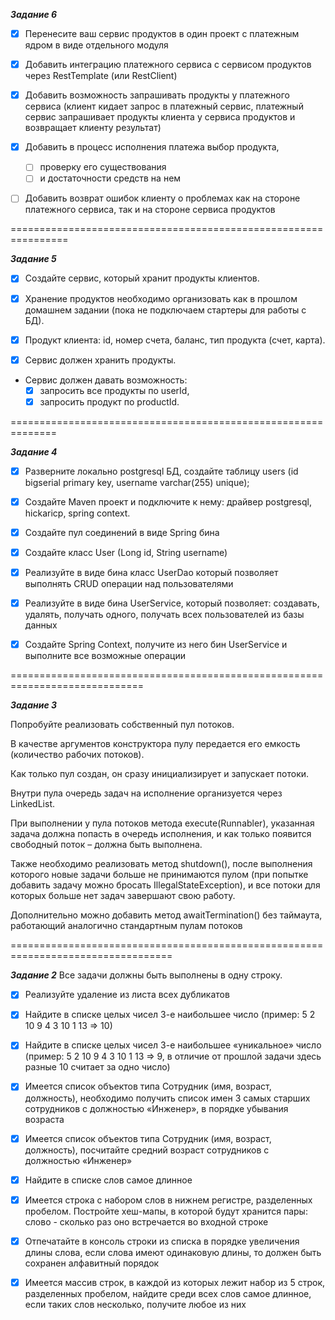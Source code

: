 ***Задание 6***

- [X] Перенесите ваш сервис продуктов в один проект с платежным ядром в виде отдельного модуля

- [X] Добавить интеграцию платежного сервиса с сервисом продуктов через
  RestTemplate (или RestClient)

- [X] Добавить возможность запрашивать продукты у платежного сервиса (клиент кидает запрос в платежный сервис,
  платежный сервис запрашивает продукты клиента у сервиса продуктов и возвращает клиенту результат)

- [X] Добавить в процесс исполнения платежа выбор продукта,
  - [ ] проверку его существования 
  - [ ] и достаточности средств на нем

- [ ] Добавить возврат ошибок клиенту о проблемах как на стороне платежного сервиса, так и на стороне сервиса продуктов

================================================================

***Задание 5***

- [X] Создайте сервис, который хранит продукты клиентов.

- [X] Хранение продуктов необходимо организовать как в прошлом домашнем задании (пока не подключаем стартеры для работы с БД).

- [X] Продукт клиента: id, номер счета, баланс, тип продукта (счет, карта).

- [X] Сервис должен хранить продукты.

- Сервис должен давать возможность: 
  - [X] запросить все продукты по userId, 
  - [X] запросить продукт по productId.

==============================================================

***Задание 4***

- [X] Разверните локально postgresql БД, создайте таблицу users (id bigserial primary key, username varchar(255) unique);

- [X] Создайте Maven проект и подключите к нему: драйвер postgresql, hickaricp, spring context.

- [X] Создайте пул соединений в виде Spring бина

- [X] Создайте класс User (Long id, String username)

- [X] Реализуйте в виде бина класс UserDao который позволяет выполнять CRUD операции над пользователями

- [X] Реализуйте в виде бина UserService, который позволяет: создавать, удалять, получать одного, получать всех пользователей из базы данных

- [X] Создайте Spring Context, получите из него бин UserService и выполните все возможные операции

=============================================================================

  ***Задание 3***

Попробуйте реализовать собственный пул потоков.

В качестве аргументов конструктора пулу передается его емкость (количество рабочих потоков).

Как только пул создан, он сразу инициализирует и запускает потоки.

Внутри пула очередь задач на исполнение организуется через LinkedList<Runnable>.

При выполнении у пула потоков метода execute(Runnabler), указанная задача должна попасть в очередь исполнения, и как только появится свободный поток – должна быть выполнена. 

Также необходимо реализовать метод shutdown(), после выполнения которого новые задачи больше не принимаются пулом (при попытке добавить задачу можно бросать IllegalStateException), и все потоки для которых больше нет задач завершают свою работу. 

Дополнительно можно добавить метод awaitTermination() без таймаута, работающий аналогично стандартным пулам потоков

==================================================================================

***Задание 2***
Все задачи должны быть выполнены в одну строку.

- [X] Реализуйте удаление из листа всех дубликатов

- [X] Найдите в списке целых чисел 3-е наибольшее число (пример: 5 2 10 9 4 3 10 1 13 => 10)

- [X] Найдите в списке целых чисел 3-е наибольшее «уникальное» число (пример: 5 2 10 9 4 3 10 1 13 => 9, в отличие от прошлой задачи здесь разные 10 считает за одно число)

- [X] Имеется список объектов типа Сотрудник (имя, возраст, должность), необходимо получить список имен 3 самых старших сотрудников с должностью «Инженер», в порядке убывания возраста

- [X] Имеется список объектов типа Сотрудник (имя, возраст, должность), посчитайте средний возраст сотрудников с должностью «Инженер»

- [X] Найдите в списке слов самое длинное

- [X] Имеется строка с набором слов в нижнем регистре, разделенных пробелом. Постройте хеш-мапы, в которой будут хранится пары: слово - сколько раз оно встречается во входной строке

- [X] Отпечатайте в консоль строки из списка в порядке увеличения длины слова, если слова имеют одинаковую длины, то должен быть сохранен алфавитный порядок

- [X] Имеется массив строк, в каждой из которых лежит набор из 5 строк, разделенных пробелом, найдите среди всех слов самое длинное, если таких слов несколько, получите любое из них